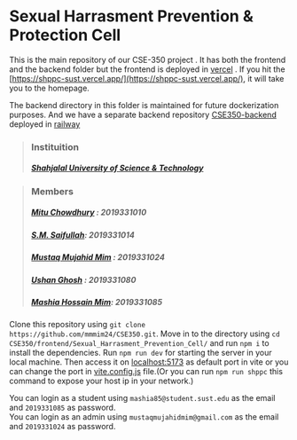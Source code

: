 # Sexual Harrasment Prevention & Protection Cell
  
This is the main repository of our CSE-350 project . It has both the frontend and the backend folder but the frontend is deployed in [vercel](https://vercel.com/) . If you hit the [https://shppc-sust.vercel.app/](https://shppc-sust.vercel.app/), it will take you to the homepage.  
  
  
The backend directory in this folder is maintained for future dockerization purposes. And we have a separate backend repository [CSE350-backend](https://github.com/mmmim24/cse350-backend) deployed in [railway](https://railway.app)

>### Instituition 
>##### [Shahjalal University of Science & Technology](https://sust.edu)  

>### Members   
> ##### [Mitu Chowdhury](https://github.com/MituChowdhury) : 2019331010
> ##### [S.M. Saifullah](https://github.com/Saif-2019331014): 2019331014
> ##### [Mustaq Mujahid Mim](https://github.com/mmmim24) : 2019331024
> ##### [Ushan Ghosh](https://github.com/UshanGhosh) : 2019331080
> ##### [Mashia Hossain Mim](https://github.com/mashia2019331085): 2019331085

Clone this repository using `git clone https://github.com/mmmim24/CSE350.git`. Move in to the directory using `cd CSE350/frontend/Sexual_Harrasment_Prevention_Cell/` and run `npm i` to install the dependencies. Run `npm run dev` for starting the server in your local machine. Then access it on [localhost:5173](http://127.0.0.1:5173) as default port in vite or you can change the port in [vite.config.js](https://github.com/CSE350/frontend/Sexual_Harrasment_Prevention_Cell/vite.config.js) file.(Or you can run `npm run shppc` this command to expose your host ip in your network.)

You can login as a student using `mashia85@student.sust.edu` as the email and `2019331085` as password.  
You can login as an admin using `mustaqmujahidmim@gmail.com` as the email and `2019331024` as password.
